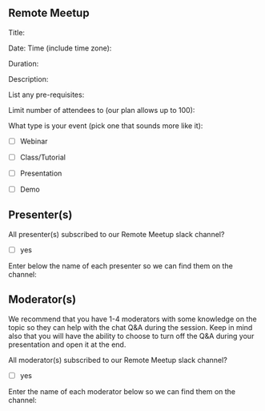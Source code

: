## Remote Meetup
Title:

Date:
Time (include time zone):

Duration:

Description:

List any pre-requisites:

Limit number of attendees to (our plan allows up to 100):

What type is your event (pick one that sounds more like it):

- [ ] Webinar
- [ ] Class/Tutorial
- [ ] Presentation
- [ ] Demo


## Presenter(s)

All presenter(s) subscribed to our Remote Meetup slack channel?
- [ ] yes

Enter below the name of each presenter so we can find them on the channel:


## Moderator(s)

We recommend that you have 1-4 moderators with some knowledge on the topic so they can help with the chat Q&A during the session. Keep in mind also that you will have the ability to choose to turn off the Q&A during your presentation and open it at the end.

All moderator(s) subscribed to our Remote Meetup slack channel?

- [ ] yes

Enter the name of each moderator below so we can find them on the channel:


